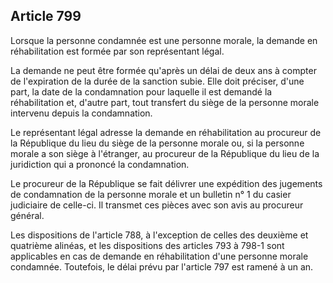Article 799
----
Lorsque la personne condamnée est une personne morale, la demande en
réhabilitation est formée par son représentant légal.

La demande ne peut être formée qu'après un délai de deux ans à compter de
l'expiration de la durée de la sanction subie. Elle doit préciser, d'une part,
la date de la condamnation pour laquelle il est demandé la réhabilitation et,
d'autre part, tout transfert du siège de la personne morale intervenu depuis la
condamnation.

Le représentant légal adresse la demande en réhabilitation au procureur de la
République du lieu du siège de la personne morale ou, si la personne morale a
son siège à l'étranger, au procureur de la République du lieu de la juridiction
qui a prononcé la condamnation.

Le procureur de la République se fait délivrer une expédition des jugements de
condamnation de la personne morale et un bulletin n° 1 du casier judiciaire de
celle-ci. Il transmet ces pièces avec son avis au procureur général.

Les dispositions de l'article 788, à l'exception de celles des deuxième et
quatrième alinéas, et les dispositions des articles 793 à 798-1 sont applicables
en cas de demande en réhabilitation d'une personne morale condamnée. Toutefois,
le délai prévu par l'article 797 est ramené à un an.
